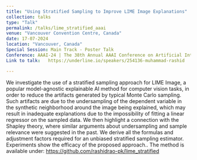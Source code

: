 ```yaml
---
title: "Using Stratified Sampling to Improve LIME Image Explanations"
collection: talks
type: "Talk"
permalink: /talks/lime_stratified_aaai
venue: "Vancouver Convention Centre, Canada"
date: 17-07-2024
location: "Vancouver, Canada"
Special Session: Main Track - Poster Talk
Conference: AAAI-24 | The 38th Annual AAAI Conference on Artificial Intelligence
Link to talk:   https://underline.io/speakers/254136-muhammad-rashid

---
```


We investigate the use of a stratified sampling approach for LIME Image, a popular model-agnostic explainable AI method for computer vision tasks, in order to reduce the artifacts generated by typical Monte Carlo sampling. Such artifacts are due to the undersampling of the dependent variable in the synthetic neighborhood around the image being explained, which may result in inadequate explanations due to the impossibility of fitting a linear regressor on the sampled data. We then highlight a connection with the Shapley theory, where similar arguments about undersampling and sample relevance were suggested in the past. We derive all the formulas and adjustment factors required for an unbiased stratified sampling estimator. Experiments show the efficacy of the proposed approach.. The method is available under: https://github.com/rashidrao-pk/lime_stratified

